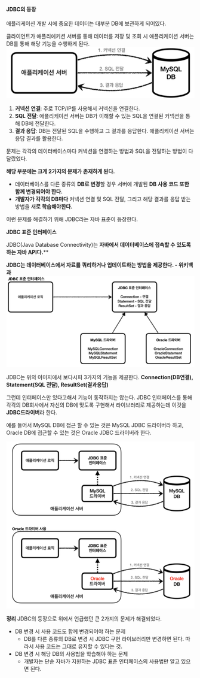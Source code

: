 #### JDBC의 등장

애플리케이션 개발 시에 중요한 데이터는 대부분 DB에 보관하게 되어있다.

클라이언트가 애플리에키션 서버를 통해 데이터를 저장 및 조회 시 애플리케이션 서버는 DB를 통해 해당 기능을 수행하게 된다.
![img.png](img.png)

1. **커넥션 연결**: 주로 TCP/IP를 사용해서 커넥션을 연결한다.
2. **SQL 전달**: 애플리케이션 서버는 DB가 이해할 수 있는 SQL을 연결된 커넥션을 통해 DB에 전달한다.
3. **결과 응답**: DB는 전달된 SQL을 수행하고 그 결과를 응답한다. 애플리케이션 서버는 응답 결과를 활용한다.

문제는 각각의 데이터베이스마다 커넥션을 연결하는 방법과 SQL을 전달하는 방법이 다 달랐었다.

**해당 부분에는 크게 2가지의 문제가 존재하게 된다.**

- 데이터베이스를 다른 종류의 **DB로 변경**할 경우 서버에 개발된 **DB 사용 코드 또한 함께 변경되어야 한다.**
- **개발자가 각각의 DB마다** 커넥션 연결 및 SQL 전달, 그리고 해당 결과를 응답 받는 방법을 새**로 학습해야한다.**

이런 문제를 해결하기 위해 JDBC라는 자바 표준이 등장한다.

**JDBC 표준 인터페이스**

JDBC(Java Database Connectivity)는 **자바에서 데이터베이스에 접속할 수 있도록 하는 자바 API다.****

**JDBC는 데이터베이스에서 자료를 쿼리하거나 업데이트하는 방법을 제공한다. - 위키백과**
![img_1.png](img_1.png)

JDBC는 위의 이미지에서 보다시피 3가지의 기능을 제공한다.
**Connection(DB연결), Statement(SQL 전달), ResultSet(결과응답)**

그런데 인터페이스만 있다고해서 기능이 동작하지는 않는다. JDBC 인터페이스를 통해 각각의 DB회사에서 자신의 DB에 맞도록 구현해서 라이브러리로 제공하는데 이것을 **JDBC드라이버**라 한다.

예를 들어서 MySQL DB에 접근 할 수 있는 것은 MySQL JDBC 드라이버라 하고, Oracle DB에 접근할 수 있는 것은 Oracle JDBC 드라이버라 한다.

![img_2.png](img_2.png)

**정리**
JDBC의 등장으로 위에서 언급했던 큰 2가지의 문제가 해결되었다.

- DB 변경 시 사용 코드도 함께 변경되어야 하는 문제
    - DB를 다른 종류의 DB로 변경 시 JDBC 구현 라이브러리만 변경하면 된다. 따라서 사용 코드는 그대로 유지할 수 있다는 것.
- DB 변경 시 해당 DB의 사용법을 학습해야 하는 문제
    - 개발자는 단순 자바가 지원하는 JDBC 표준 인터페이스의 사용법만 알고 있으면 된다.